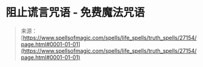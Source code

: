 <!--yml

分类：未分类

日期：2024年6月12日 19:15:57

-->

# 阻止谎言咒语 - 免费魔法咒语

> 来源：[https://www.spellsofmagic.com/spells/life_spells/truth_spells/27154/page.html#0001-01-01](https://www.spellsofmagic.com/spells/life_spells/truth_spells/27154/page.html#0001-01-01)
